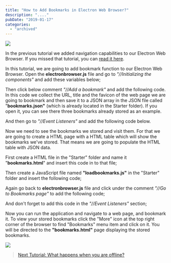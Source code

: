 ```yaml
---
title: "How to Add Bookmarks in Electron Web Browser?"
description: "...."
pubDate: "2019-01-17"
categories: 
  - "archived"
---
```


[![](/images/How-to-Add-Bookmarks-in-Electron-Web-Browser.jpg)](https://2.bp.blogspot.com/-lGCu9xLEbzw/XECO_K5lSWI/AAAAAAAAII4/yC1KdTZvbe43Hwt-N7riZQ1875ZIlWv3QCLcBGAs/s1600/How-to-Add-Bookmarks-in-Electron-Web-Browser.jpg)

  

In the previous tutorial we added navigation capabilities to our Electron Web Browser. If you missed that tutorial, you can [read it here](https://www.buddhilive.com/2019/01/adding-navigation-capabilities-to.html).

  

In this tutorial, we are going to add bookmark function to our Electron Web Browser. Open the **electronbrowser.js** file and go to _"//Initializing the components"_ and add these variables below;

  

  

  

  

Then click below comment _"//Add a bookmark"_ and add the following code. In this code we collect the URL, title and the favicon of the web page we are going to bookmark and then save it to a JSON array in the JSON file called "**bookmarks.json"** (which is already located in the Starter folder). If you open it, you can see there three bookmarks already stored as an example.  
  
  

  

  

And then go to _"//Event Listeners"_ and add the following code below.  
  
  

  

  

Now we need to see the bookmarks we stored and visit them. For that we are going to create a HTML page with a HTML table which will show the bookmarks we've stored. That means we are going to populate the HTML table with JSON data.

  

First create a HTML file in the "Starter" folder and name it "**bookmarks.html**" and insert this code in to that file;  
  
  

  

  

Then create a JavaScript file named **"loadbookmarks.js"** in the "Starter" folder and insert the following code;  
  
  

  

  

Again go back to **electronbrowser.js** file and click under the comment _"//Go to Bookmarks page"_ to add the following code;  
  
  

  

  

And don't forget to add this code in the _"//Event Listeners"_ section;  
  
  

  

  

Now you can run the application and navigate to a web page, and bookmark it. To view your stored bookmarks click the "More" icon at the top right corner of the browser to find "Bookmarks" menu item and click on it. You will be directed to the **"bookmarks.html"** page displaying the stored bookmarks.  
  

[![](/images/bookmarks.png)](https://1.bp.blogspot.com/-0ZhOrhRUilE/XECRX5GTcRI/AAAAAAAAIJE/6xDc7GB5xwcKkzmn91BhEbqQQgP1FFkYwCLcBGAs/s1600/bookmarks.png)

  

  

> [Next Tutorial: What happens when you are offline?](https://www.buddhilive.com/2019/01/how-to-add-chrome-browsers-tirex-game.html)
